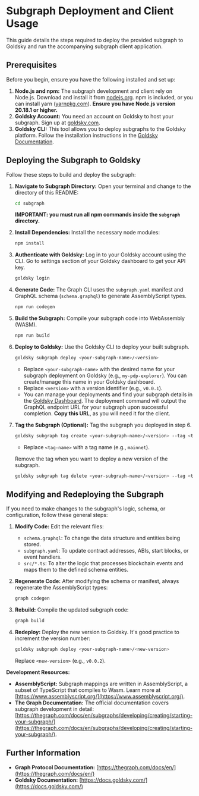 # Subgraph Deployment and Client Usage

This guide details the steps required to deploy the provided subgraph to Goldsky and run the accompanying subgraph client application.

## Prerequisites

Before you begin, ensure you have the following installed and set up:

1.  **Node.js and npm:** The subgraph development and client rely on Node.js. Download and install it from [nodejs.org](https://nodejs.org/). npm is included, or you can install yarn ([yarnpkg.com](https://classic.yarnpkg.com/en/docs/install)). **Ensure you have Node.js version 20.18.1 or higher.**
2.  **Goldsky Account:** You need an account on Goldsky to host your subgraph. Sign up at [goldsky.com](https://goldsky.com/).
3.  **Goldsky CLI:** This tool allows you to deploy subgraphs to the Goldsky platform. Follow the installation instructions in the [Goldsky Documentation](https://docs.goldsky.com/introduction).

## Deploying the Subgraph to Goldsky

Follow these steps to build and deploy the subgraph:

1.  **Navigate to Subgraph Directory:**
    Open your terminal and change to the directory of this README:

    ```bash
    cd subgraph
    ```

    **IMPORTANT: you must run all npm commands inside the `subgraph` directory.**

2.  **Install Dependencies:**
    Install the necessary node modules:

    ```bash
    npm install
    ```

3.  **Authenticate with Goldsky:**
    Log in to your Goldsky account using the CLI. Go to settings section of your Goldsky dashboard to get your API key.

    ```bash
    goldsky login
    ```

4.  **Generate Code:**
    The Graph CLI uses the `subgraph.yaml` manifest and GraphQL schema (`schema.graphql`) to generate AssemblyScript types.

    ```bash
    npm run codegen
    ```

5.  **Build the Subgraph:**
    Compile your subgraph code into WebAssembly (WASM).

    ```bash
    npm run build
    ```

6.  **Deploy to Goldsky:**
    Use the Goldsky CLI to deploy your built subgraph.

    ```bash
    goldsky subgraph deploy <your-subgraph-name>/<version>
    ```

    - Replace `<your-subgraph-name>` with the desired name for your subgraph deployment on Goldsky (e.g., `my-pdp-explorer`). You can create/manage this name in your Goldsky dashboard.
    - Replace `<version>` with a version identifier (e.g., `v0.0.1`).
    - You can manage your deployments and find your subgraph details in the [Goldsky Dashboard](https://app.goldsky.com/). The deployment command will output the GraphQL endpoint URL for your subgraph upon successful completion. **Copy this URL**, as you will need it for the client.

7.  **Tag the Subgraph (Optional):**
    Tag the subgraph you deployed in step 6.

    ```bash
    goldsky subgraph tag create <your-subgraph-name>/<version> --tag <tag-name>
    ```

    - Replace `<tag-name>` with a tag name (e.g., `mainnet`).

    Remove the tag when you want to deploy a new version of the subgraph.

    ```bash
    goldsky subgraph tag delete <your-subgraph-name>/<version> --tag <tag-name>
    ```

## Modifying and Redeploying the Subgraph

If you need to make changes to the subgraph's logic, schema, or configuration, follow these general steps:

1.  **Modify Code:** Edit the relevant files:

    - `schema.graphql`: To change the data structure and entities being stored.
    - `subgraph.yaml`: To update contract addresses, ABIs, start blocks, or event handlers.
    - `src/*.ts`: To alter the logic that processes blockchain events and maps them to the defined schema entities.

2.  **Regenerate Code:** After modifying the schema or manifest, always regenerate the AssemblyScript types:

    ```bash
    graph codegen
    ```

3.  **Rebuild:** Compile the updated subgraph code:

    ```bash
    graph build
    ```

4.  **Redeploy:** Deploy the new version to Goldsky. It's good practice to increment the version number:
    ```bash
    goldsky subgraph deploy <your-subgraph-name>/<new-version>
    ```
    Replace `<new-version>` (e.g., `v0.0.2`).

**Development Resources:**

- **AssemblyScript:** Subgraph mappings are written in AssemblyScript, a subset of TypeScript that compiles to Wasm. Learn more at [https://www.assemblyscript.org/](https://www.assemblyscript.org/).
- **The Graph Documentation:** The official documentation covers subgraph development in detail: [https://thegraph.com/docs/en/subgraphs/developing/creating/starting-your-subgraph/](https://thegraph.com/docs/en/subgraphs/developing/creating/starting-your-subgraph/).

## Further Information

- **Graph Protocol Documentation:** [https://thegraph.com/docs/en/](https://thegraph.com/docs/en/)
- **Goldsky Documentation:** [https://docs.goldsky.com/](https://docs.goldsky.com/)
